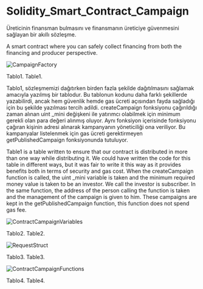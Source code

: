 # Solidity_Smart_Contract_Campaign

 Üreticinin finansman bulmasını ve finansmanın üreticiye güvenmesini sağlayan bir akıllı sözleşme.
 
 A smart contract where you can safely collect financing from both the financing and producer perspective.

![CampaignFactory](https://user-images.githubusercontent.com/76453513/196037289-b66b41b3-3bf8-45f4-af20-38c52918cc00.png)

Tablo1. Table1.

 Tablo1, sözleşmemizi dağıtırken birden fazla şekilde dağıtılmasını sağlamak amacıyla yazılmış bir tablodur. Bu tablonun kodunu daha farklı şekillerde yazabilirdi, ancak hem güvenlik hemde gas ücreti açısından fayda sağladığı için bu şekilde yazılması tercih adildi. createCampaign fonksiyonu çağırıldığı zaman alınan uint _mini değişkeni ile yatırımcı olabilmek için minimum gerekli olan para değeri alınmış oluyor. Aynı fonksiyon içerisinde fonksiyonu çağıran kişinin adresi alınarak kampanyanın yöneticiliği ona veriliyor. Bu kampanyalar listelenmek için gas ücreti gerektirmeyen getPublishedCampaign fonksiyonunda tutuluyor.
 
 Table1 is a table written to ensure that our contract is distributed in more than one way while distributing it. We could have written the code for this table in different ways, but it was fair to write it this way as it provides benefits both in terms of security and gas cost. When the createCampaign function is called, the uint _mini variable is taken and the minimum required money value is taken to be an investor. We call the investor is subscriber. In the same function, the address of the person calling the function is taken and the management of the campaign is given to him. These campaigns are kept in the getPublishedCampaign function, this function does not spend gas fee.



![ContractCampaignVariables](https://user-images.githubusercontent.com/76453513/196037312-2cdb8f26-9dd2-4a0d-ad3e-4aeec40d750b.png)

Tablo2. Table2.



![RequestStruct](https://user-images.githubusercontent.com/76453513/196037320-5a55f93e-934f-4816-a3c8-c8a7aa56de24.png)

Tablo3. Table3.



![ContractCampaignFunctions](https://user-images.githubusercontent.com/76453513/196037327-1871d89f-8012-4c96-8776-26ceef612ccd.png)

Tablo4. Table4.


